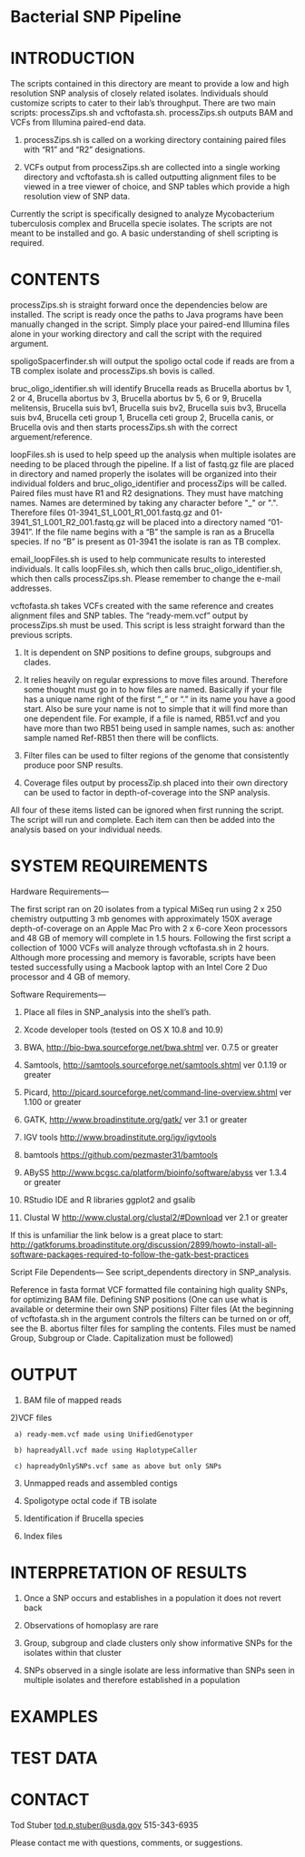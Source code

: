 Bacterial SNP Pipeline
======================

INTRODUCTION
============

The scripts contained in this directory are meant to provide a low and high resolution SNP analysis of closely related isolates.  Individuals should customize scripts to cater to their lab’s throughput.  There are two main scripts: processZips.sh and vcftofasta.sh.  processZips.sh outputs BAM and VCFs from Illumina paired-end data.  

1) processZips.sh is called on a working directory containing paired files with “R1” and “R2” designations.

2) VCFs output from processZips.sh are collected into a single working directory and vcftofasta.sh is called outputting alignment files to be viewed in a tree viewer of choice, and SNP tables which provide a high resolution view of SNP data.

Currently the script is specifically designed to analyze Mycobacterium tuberculosis complex and Brucella specie isolates.  The scripts are not meant to be installed and go.  A basic understanding of shell scripting is required.

CONTENTS
========

processZips.sh is straight forward once the dependencies below are installed.  The script is ready once the paths to Java programs have been manually changed in the script.  Simply place your paired-end Illumina files alone in your working directory and call the script with the required argument.

spoligoSpacerfinder.sh will output the spoligo octal code if reads are from a TB complex isolate and processZips.sh bovis is called.

bruc_oligo_identifier.sh will identify Brucella reads as Brucella abortus bv 1, 2 or 4, Brucella abortus bv 3, Brucella abortus bv 5, 6 or 9, Brucella melitensis, Brucella suis bv1, Brucella suis bv2, Brucella suis bv3, Brucella suis bv4, Brucella ceti group 1, Brucella ceti group 2, Brucella canis, or Brucella ovis and then starts processZips.sh with the correct arguement/reference.

loopFiles.sh is used to help speed up the analysis when multiple isolates are needing to be placed through the pipeline.  If a list of fastq.gz file are placed in directory and named properly the isolates will be organized into their individual folders and bruc_oligo_identifier and processZips will be called.  Paired files must have R1 and R2 designations.  They must have matching names.  Names are determined by taking any character before "_" or ".".  Therefore files 01-3941_S1_L001_R1_001.fastq.gz and 01-3941_S1_L001_R2_001.fastq.gz will be placed into a directory named “01-3941”.  If the file name begins with a “B” the sample is ran as a Brucella species.  If no “B” is present as 01-3941 the isolate is ran as TB complex.

email_loopFiles.sh is used to help communicate results to interested individuals.  It calls loopFiles.sh, which then calls bruc_oligo_identifier.sh, which then calls processZips.sh.  Please remember to change the e-mail addresses.

vcftofasta.sh takes VCFs created with the same reference and creates alignment files and SNP tables.  The “ready-mem.vcf” output by processZips.sh must be used.  This script is less straight forward than the previous scripts.  

1) It is dependent on SNP positions to define groups, subgroups and clades.  

2) It relies heavily on regular expressions to move files around.  Therefore some thought must go in to how files are named.  Basically if your file has a unique name right of the first “_” or “.” in its name you have a good start.  Also be sure your name is not to simple that it will find more than one dependent file.  For example, if a file is named, RB51.vcf and you have more than two RB51 being used in sample names, such as: another sample named Ref-RB51 then there will be conflicts.

3) Filter files can be used to filter regions of the genome that consistently produce poor SNP results.

4) Coverage files output by processZip.sh placed into their own directory can be used to factor in depth-of-coverage into the SNP analysis.

All four of these items listed can be ignored when first running the script.  The script will run and complete.  Each item can then be added into the analysis based on your individual needs. 


SYSTEM REQUIREMENTS
===================

Hardware Requirements—

The first script ran on 20 isolates from a typical MiSeq run using 2 x 250 chemistry outputting 3 mb genomes with approximately 150X average depth-of-coverage on an Apple Mac Pro with 2 x 6-core Xeon processors and 48 GB of memory will complete in 1.5 hours.  Following the first script a collection of 1000 VCFs will analyze through vcftofasta.sh in 2 hours.  Although more processing and memory is favorable, scripts have been tested successfully using a Macbook laptop with an Intel Core 2 Duo processor and 4 GB of memory.

Software Requirements—

1) Place all files in SNP_analysis into the shell’s path.

2) Xcode developer tools (tested on OS X 10.8 and 10.9)

3) BWA, http://bio-bwa.sourceforge.net/bwa.shtml ver. 0.7.5 or greater

4) Samtools, http://samtools.sourceforge.net/samtools.shtml ver 0.1.19 or greater

5) Picard, http://picard.sourceforge.net/command-line-overview.shtml ver 1.100 or greater

6) GATK, http://www.broadinstitute.org/gatk/ ver 3.1 or greater

7) IGV tools http://www.broadinstitute.org/igv/igvtools

8) bamtools https://github.com/pezmaster31/bamtools

9) ABySS http://www.bcgsc.ca/platform/bioinfo/software/abyss ver 1.3.4 or greater

10) RStudio IDE and R libraries ggplot2 and gsalib

11) Clustal W http://www.clustal.org/clustal2/#Download ver 2.1 or greater

If this is unfamiliar the link below is a great place to start:
http://gatkforums.broadinstitute.org/discussion/2899/howto-install-all-software-packages-required-to-follow-the-gatk-best-practices

Script File Dependents—
See script_dependents directory in SNP_analysis.

Reference in fasta format
VCF formatted file containing high quality SNPs, for optimizing BAM file.
Defining SNP positions (One can use what is available or determine their own SNP positions)
Filter files (At the beginning of vcftofasta.sh in the argument controls the filters can be turned on or off, see the B. abortus filter files for sampling the contents.  Files must be named Group, Subgroup or Clade.  Capitalization must be followed)

OUTPUT
======

1) BAM file of mapped reads

2)VCF files

     a) ready-mem.vcf made using UnifiedGenotyper
     
     b) hapreadyAll.vcf made using HaplotypeCaller
     
     c) hapreadyOnlySNPs.vcf same as above but only SNPs
     
3) Unmapped reads and assembled contigs

4) Spoligotype octal code if TB isolate

5) Identification if Brucella species

6) Index files

INTERPRETATION OF RESULTS
=========================

1) Once a SNP occurs and establishes in a population it does not revert back

2) Observations of homoplasy are rare

3) Group, subgroup and clade clusters only show informative SNPs for the isolates within that cluster

4) SNPs observed in a single isolate are less informative than SNPs seen in multiple isolates and therefore established in a population

EXAMPLES
========

TEST DATA
=========

CONTACT
=======
Tod Stuber
tod.p.stuber@usda.gov
515-343-6935

Please contact me with questions, comments, or suggestions.